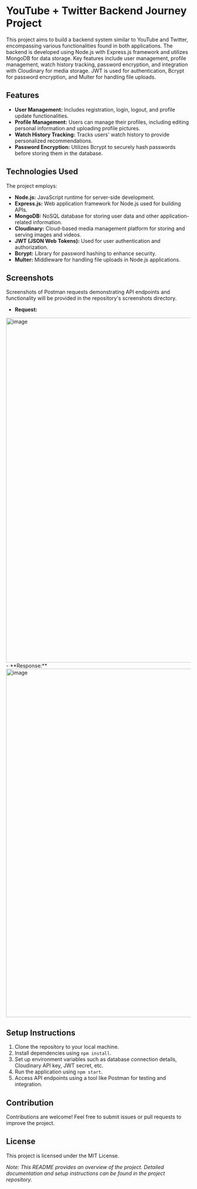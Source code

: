 # YouTube + Twitter Backend Journey Project

This project aims to build a backend system similar to YouTube and Twitter, encompassing various functionalities found in both applications. The backend is developed using Node.js with Express.js framework and utilizes MongoDB for data storage. Key features include user management, profile management, watch history tracking, password encryption, and integration with Cloudinary for media storage. JWT is used for authentication, Bcrypt for password encryption, and Multer for handling file uploads.

## Features

- **User Management:** Includes registration, login, logout, and profile update functionalities.
- **Profile Management:** Users can manage their profiles, including editing personal information and uploading profile pictures.
- **Watch History Tracking:** Tracks users' watch history to provide personalized recommendations.
- **Password Encryption:** Utilizes Bcrypt to securely hash passwords before storing them in the database.

## Technologies Used

The project employs:

- **Node.js:** JavaScript runtime for server-side development.
- **Express.js:** Web application framework for Node.js used for building APIs.
- **MongoDB:** NoSQL database for storing user data and other application-related information.
- **Cloudinary:** Cloud-based media management platform for storing and serving images and videos.
- **JWT (JSON Web Tokens):** Used for user authentication and authorization.
- **Bcrypt:** Library for password hashing to enhance security.
- **Multer:** Middleware for handling file uploads in Node.js applications.

## Screenshots

Screenshots of Postman requests demonstrating API endpoints and functionality will be provided in the repository's screenshots directory.
- **Request:**
<img width="940" alt="image" src="https://github.com/deepak14ri/backend-journey/assets/49471265/3308511b-6e18-48f3-80e8-53af6c56eda3">
- **Response:**
   <img width="950" alt="image" src="https://github.com/deepak14ri/backend-journey/assets/49471265/b6a9a41c-597b-4724-bd69-d59309f1abac">

## Setup Instructions

1. Clone the repository to your local machine.
2. Install dependencies using `npm install`.
3. Set up environment variables such as database connection details, Cloudinary API key, JWT secret, etc.
4. Run the application using `npm start`.
5. Access API endpoints using a tool like Postman for testing and integration.

## Contribution

Contributions are welcome! Feel free to submit issues or pull requests to improve the project.

## License

This project is licensed under the MIT License.

*Note: This README provides an overview of the project. Detailed documentation and setup instructions can be found in the project repository.*
